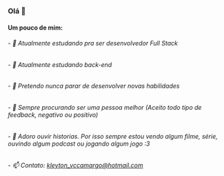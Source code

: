### Olá 👋

<!--
**Notye1K/Notye1K** is a ✨ _special_ ✨ repository because its `README.md` (this file) appears on your GitHub profile. -->

#### Um pouco de mim:

###### - 🔭 Atualmente estudando pra ser desenvolvedor Full Stack

###### - 🌱 Atualmente estudando back-end

###### - 👯 Pretendo nunca parar de desenvolver novas habilidades

###### - 🤔 Sempre procurando ser uma pessoa melhor (Aceito todo tipo de feedback, negativo ou positivo)

###### - 💬 Adoro ouvir historias. Por isso sempre estou vendo algum filme, série, ouvindo algum podcast ou jogando algum jogo :3

###### - 📫 Contato: kleyton_vccamargo@hotmail.com
